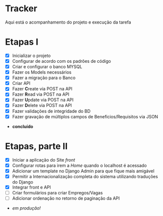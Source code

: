 # Tracker
Aqui está o acompanhamento do projeto e execução da tarefa

# Etapas I
- [x] Inicializar o projeto
- [x] Configurar de acordo com os padrões de código
- [x] Criar e configurar o banco MYSQL
- [x] Fazer os Models necessários
- [x] Fazer a migração para o Banco
- [x] Criar API
- [x] Fazer **C**reate via POST na API
- [x] Fazer **R**ead via POST na API
- [x] Fazer **U**pdate via POST na API
- [x] Fazer **D**elete via POST na API
- [x] Fazer validações de integridade do BD
- [x] Fazer gravação de múltiplos campos de Beneficios/Requisitos via JSON
- **concluído**

# Etapas, parte II
- [x] Iniciar a aplicação do Site _front_
- [x] Configurar rotas para irem a _Home_ quando o localhost é acessado
- [x] Adicionar um template no Django Admin para que fique mais amigável
- [x] Permitir a Internacionalização completa do sistema utilizando traduções do Django
- [x] Integrar front e API
- [ ] Criar formulários para criar Empregos/Vagas
- [ ] Adicionar ordenação no retorno de paginação da API
- _em produção!_
